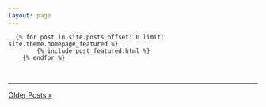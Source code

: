 ```yaml
---
layout: page
---
```


	  {% for post in site.posts offset: 0 limit: site.theme.homepage_featured %}
  			{% include post_featured.html %}
 		{% endfor %}
<br>

<hr>

<a href="/archive.html">Older Posts »</a>
